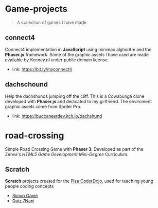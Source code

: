 # Game-projects
> A collection of games I have made

## connect4

Connect4 implementation in **JavaScript** using minimax alghoritm and the **Phaser.js** framework. Some of the graphic assets I have used are made available by Kenney.nl under public domain license.
* link: https://bit.ly/myconnect4

## dachschound

Help the dachshunds jumping off the cliff. This is a Cowabunga clone developed with **Phaser.js** and dedicated to my girlfriend. The enviroment graphic assets come from Spriter Pro.
* link: https://buccaneerdev.itch.io/dachshund

# road-crossing

Simple Road Crossing Game with **Phaser 3**. Developed as part of the Zenva's *HTML5 Game Development Mini-Degree* Curriculum.

## Scratch

**Scratch** projects created for the [Pisa CoderDojo](https://pisa.coderdojo.it/), used for teaching young people coding concepts
* [Simon Game](https://scratch.mit.edu/projects/220085608/)
* [Quiz 7Nani](https://scratch.mit.edu/projects/222440477/)
